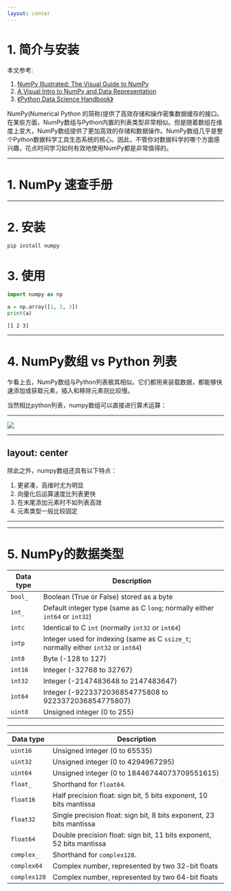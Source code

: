 ```yaml
---
layout: center
---
```


# 1. 简介与安装

本文参考: 

1. [NumPy Illustrated: The Visual Guide to NumPy](https://betterprogramming.pub/numpy-illustrated-the-visual-guide-to-numpy-3b1d4976de1d)
2. [A Visual Intro to NumPy and Data Representation](https://jalammar.github.io/visual-numpy/)
3. [《Python Data Science Handbook》](https://www.oreilly.com/library/view/python-data-science/9781491912126/)

NumPy(Numerical Python 的简称)提供了高效存储和操作密集数据缓存的接口。在某些方面，NumPy数组与Python内置的列表类型非常相似。但是随着数组在维度上变大，NumPy数组提供了更加高效的存储和数据操作。NumPy数组几乎是整个Python数据科学工具生态系统的核心。因此，不管你对数据科学的哪个方面感兴趣，花点时间学习如何有效地使用NumPy都是非常值得的。

<!-- ---
layout: center -->
---

# 1. NumPy 速查手册
<!-- <img src = "matplotlib_02.svg" class = "h-90 mx-auto"> -->

<!-- ---
layout: center -->
---

# 2. 安装
```bash showLineNumbers
pip install numpy
```

# 3. 使用

```python showLineNumbers
import numpy as np

a = np.array([1, 2, 3])
print(a)
```
```
[1 2 3]
```

---

# 4. NumPy数组 vs Python 列表

乍看上去，NumPy数组与Python列表极其相似。它们都用来装载数据，都能够快速添加或获取元素，插入和移除元素则比较慢。

当然相比python列表，numpy数组可以直接进行算术运算：

---

![](./public/numpy-02.png)

---
layout: center
---

除此之外，numpy数组还具有以下特点：

1. 更紧凑，高维时尤为明显
2. 向量化后运算速度比列表更快
3. 在末尾添加元素时不如列表高效
4. 元素类型一般比较固定
   
---

<!-- ![](./img/numpy-03.png) -->

---

# 5. NumPy的数据类型

<font size = 2>

| Data type | Description |
|---------------|-------------|
| ``bool_``     | Boolean (True or False) stored as a byte |
| ``int_``      | Default integer type (same as C ``long``; normally either ``int64`` or ``int32``)|
| ``intc``      | Identical to C ``int`` (normally ``int32`` or ``int64``)|
| ``intp``      | Integer used for indexing (same as C ``ssize_t``; normally either ``int32`` or ``int64``)|
| ``int8``      | Byte (-128 to 127)|
| ``int16``     | Integer (-32768 to 32767)|
| ``int32``     | Integer (-2147483648 to 2147483647)|
| ``int64``     | Integer (-9223372036854775808 to 9223372036854775807)|
| ``uint8``     | Unsigned integer (0 to 255)|

</font>

---

<font size = 2>

| Data type | Description |
|---------------|-------------|
| ``uint16``    | Unsigned integer (0 to 65535)|
| ``uint32``    | Unsigned integer (0 to 4294967295)|
| ``uint64``    | Unsigned integer (0 to 18446744073709551615)|
| ``float_``    | Shorthand for ``float64``.|
| ``float16``   | Half precision float: sign bit, 5 bits exponent, 10 bits mantissa|
| ``float32``   | Single precision float: sign bit, 8 bits exponent, 23 bits mantissa|
| ``float64``   | Double precision float: sign bit, 11 bits exponent, 52 bits mantissa|
| ``complex_``  | Shorthand for ``complex128``.|
| ``complex64`` | Complex number, represented by two 32-bit floats|
| ``complex128``| Complex number, represented by two 64-bit floats|

</font>
